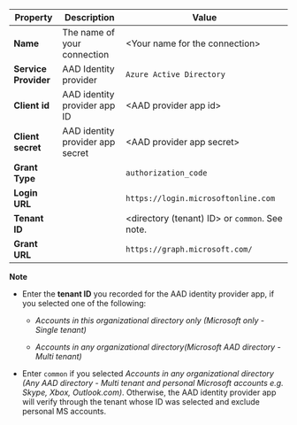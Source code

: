 <!-- Azure AD v1 settings -->

| **Property** | **Description** | **Value** |
|---|---|---|
|**Name** | The name of your connection | \<Your name for the connection\> <img width="300px">|
|**Service Provider**| AAD Identity provider | `Azure Active Directory` |
|**Client id** | AAD identity provider app ID| <AAD provider app id\> |
|**Client secret** | AAD identity provider app secret| <AAD provider app secret\> |
|**Grant Type** | | `authorization_code` |
|**Login URL** | | `https://login.microsoftonline.com` |
|**Tenant ID** | | <directory (tenant) ID> or `common`. See note.|
|**Grant URL** | | `https://graph.microsoft.com/` |

**Note**

- Enter the **tenant ID** you recorded for the AAD identity provider app, if you selected one of the following:

    - *Accounts in this organizational directory only (Microsoft only - Single tenant)*

    - *Accounts in any organizational directory(Microsoft AAD directory - Multi tenant)*
- Enter `common`  if you selected *Accounts in any organizational directory (Any AAD directory - Multi tenant and personal Microsoft accounts e.g. Skype, Xbox, Outlook.com)*. Otherwise, the AAD identity provider app will verify through the tenant whose ID was selected and exclude personal MS accounts.
